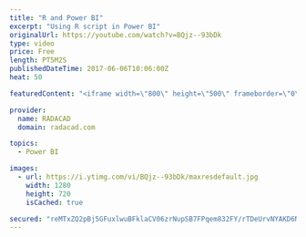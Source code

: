 ```yaml
---
title: "R and Power BI"
excerpt: "Using R script in Power BI"
originalUrl: https://youtube.com/watch?v=BQjz--93bDk
type: video
price: Free
length: PT5M2S
publishedDateTime: 2017-06-06T10:06:00Z
heat: 50

featuredContent: "<iframe width=\"800\" height=\"500\" frameborder=\"0\" src=\"https://www.youtube.com/embed/BQjz--93bDk\" allow=\"accelerometer; autoplay; encrypted-media; gyroscope; picture-in-picture\" allowfullscreen></iframe>"

provider:
  name: RADACAD
  domain: radacad.com

topics:
  - Power BI

images:
  - url: https://i.ytimg.com/vi/BQjz--93bDk/maxresdefault.jpg
    width: 1280
    height: 720
    isCached: true

secured: "reMTxZQ2pBj5GFuxlwuBFklaCV06zrNupSB7FPqem832FY/rTDeUrvNYAKD6NM2CruTiRsNa1fjenhvfnrvreNrixyCWS542SIC06ITO0Sm/vN7s4t92HLCSqHW/Lb6KSvL3n2Yka+pzIN/qFHg5ydEtaC03Ik8iA56JRJ/41CK++T/DpUz+2fH8Qfwh8C9yDYDZTUQmeUYMssP1Gz9KjvEaSdZWVJ6WZetkQN8tcwJ3gAyyiCDsWI5kdpUvCQgbSbBGWZL4FGyMrdmXYRettih5NbCJitSYoJJue72PTn7l2tdsEU83ne4WtMOhan7l/PnBYQYk8aZxj/K1V1GLxdWOh2m+2xiW7R6NDrwZBB8eVzKDJcxZUPt/5bCFMFV4cDYoM7mAzo1tsmBjIJ69qEOQGpQMVnDZ4GeRRwGARfw=;g4hb53VzhqwzyZrryO+fsg=="
---
```


